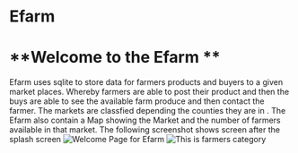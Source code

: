# Efarm
# **Welcome to the Efarm **
Efarm uses sqlite to store data for farmers products  and buyers to a given market places. Whereby farmers are able to post their product and then the buys are able to see the available farm produce and then contact the farmer. The markets are classfied depending the counties they are in . The Efarm also contain a Map showing the Market and the number of farmers available in that market.
The following screenshot shows screen after the splash screen
![Welcome Page for Efarm](https://scontent-bru2-1.xx.fbcdn.net/hphotos-xtl1/v/t1.0-0/p206x206/12718179_1148702595153844_7872803255030040498_n.jpg?oh=e5b08c55767936a0d05b44d012edc4d1&oe=5757CFAE)
![This is farmers category ](https://scontent-bru2-1.xx.fbcdn.net/hphotos-xlp1/v/t1.0-9/12744592_1148702611820509_2946536277405416752_n.jpg?oh=cc22a0aa7e5461b45c181188ee6206f7&oe=575ACD47)
